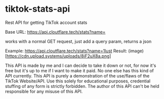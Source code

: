# tiktok-stats-api
Rest API for getting TikTok account stats

Base URL: https://api.cloutflare.tech/stats?name=

works with a normal GET request, just add a query param, returns a json

Example: https://api.cloutflare.tech/stats?name=1lust
Result: 
(image)[https://cdn.upload.systems/uploads/8iF2uX8a.png]


This API is made by me and I can decide to take it down or not, for now it's free but it's up to me if I want to make it paid. No one else has this kind of API currently.
This API is purely a demonstration of the use/flaws of the TikTok Website/API. Use this solely for educational purposes, credential stuffing of any form is strictly forbidden. The author of this API can't be held responsible for any misuse of this API. 

